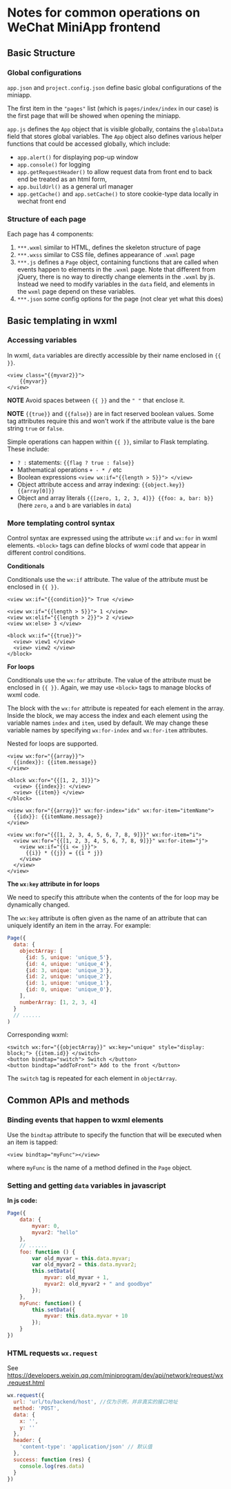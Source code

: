 # Notes for common operations on WeChat MiniApp frontend

## Basic Structure

### Global configurations

`app.json` and `project.config.json` define basic global configurations of the miniapp.

The first item in the `"pages"` list (which is `pages/index/index` in our case)
is the first page that will be showed when opening the miniapp.

`app.js` defines the `App` object that is visible globally, contains the 
`globalData` field that stores global variables. The `App` object also defines
various helper functions that could be accessed globally, which include:

- `app.alert()` for displaying pop-up window
- `app.console()` for logging
- `app.getRequestHeader()` to allow request data from front end to back end be treated as an html form, 
- `app.buildUrl()` as a general url manager
- `app.getCache()` and `app.setCache()` to store cookie-type data locally in wechat front end

### Structure of each page

Each page has 4 components:

1. `***.wxml` similar to HTML, defines the skeleton structure of page
2. `***.wxss` similar to CSS file, defines appearance of `.wxml` page
3. `***.js` defines a `Page` object, containing functions that are called when events happen to elements 
   in the `.wxml` page. Note that different from jQuery, there is no way to directly change elements in 
   the `.wxml` by js. Instead we need to modify variables in the `data` field, and elements in the `wxml`
   page depend on these variables.
4. `***.json` some config options for the page (not clear yet what this does)


## Basic templating in wxml

### Accessing variables

In wxml, `data` variables are directly accessible by their name enclosed in `{{ }}`.

```wxml
<view class="{{myvar2}}">
    {{myvar}}
</view>
```

**NOTE** Avoid spaces between `{{ }}` and the `" "` that enclose it.

**NOTE** `{{true}}` and `{{false}}` are in fact reserved boolean values. Some tag attributes require this
and won't work if the attribute value is the bare string `true` or `false`.

Simple operations can happen within `{{ }}`, similar to Flask templating. These include:

- `? :` statements: `{{flag ? true : false}}`
- Mathematical operations `+ - * /` etc
- Boolean expressions `<view wx:if="{{length > 5}}"> </view>`
- Object attribute access and array indexing: `{{object.key}} {{array[0]}}`
- Object and array literals `{{[zero, 1, 2, 3, 4]}} {{foo: a, bar: b}}`  
  (here `zero`, `a` and `b` are variables in `data`) 

### More templating control syntax

Control syntax are expressed using the attribute `wx:if` and `wx:for` in wxml elements.
`<block>` tags can define blocks of wxml code that appear in different control conditions.

**Conditionals**

Conditionals use the `wx:if` attribute. The value of the attribute must be enclosed in `{{ }}`.

```wxml
<view wx:if="{{condition}}"> True </view>

<view wx:if="{{length > 5}}"> 1 </view>
<view wx:elif="{{length > 2}}"> 2 </view>
<view wx:else> 3 </view>

<block wx:if="{{true}}">
  <view> view1 </view>
  <view> view2 </view>
</block>
```

**For loops**

Conditionals use the `wx:for` attribute. The value of the attribute must be enclosed in `{{ }}`.
Again, we may use `<block>` tags to manage blocks of wxml code.

The block with the `wx:for` attribute is repeated for each element in the array. Inside the block, we may
access the index and each element using the variable names `index` and `item`, used by default. We may
change these variable names by specifying `wx:for-index` and `wx:for-item` attributes.

Nested for loops are supported.

```wxml
<view wx:for="{{array}}">
  {{index}}: {{item.message}}
</view>

<block wx:for="{{[1, 2, 3]}}">
  <view> {{index}}: </view>
  <view> {{item}} </view>
</block>

<view wx:for="{{array}}" wx:for-index="idx" wx:for-item="itemName">
  {{idx}}: {{itemName.message}}
</view>

<view wx:for="{{[1, 2, 3, 4, 5, 6, 7, 8, 9]}}" wx:for-item="i">
  <view wx:for="{{[1, 2, 3, 4, 5, 6, 7, 8, 9]}}" wx:for-item="j">
    <view wx:if="{{i <= j}}">
      {{i}} * {{j}} = {{i * j}}
    </view>
  </view>
</view>
```

**The `wx:key` attribute in for loops**

We need to specify this attribute when the contents of the for loop may be dynamically changed.

The `wx:key` attribute is often given as the name of an attribute that can uniquely identify an
item in the array. For example:

```javascript
Page({
  data: {
    objectArray: [
      {id: 5, unique: 'unique_5'},
      {id: 4, unique: 'unique_4'},
      {id: 3, unique: 'unique_3'},
      {id: 2, unique: 'unique_2'},
      {id: 1, unique: 'unique_1'},
      {id: 0, unique: 'unique_0'},
    ],
    numberArray: [1, 2, 3, 4]
  }
  // ......
)
```

Corresponding wxml:

```wxml
<switch wx:for="{{objectArray}}" wx:key="unique" style="display: block;"> {{item.id}} </switch>
<button bindtap="switch"> Switch </button>
<button bindtap="addToFront"> Add to the front </button>
```

The `switch` tag is repeated for each element in `objectArray`.

## Common APIs and methods

### Binding events that happen to wxml elements

Use the `bindtap` attribute to specify the function that will be executed when an item is tapped:

```wxml
<view bindtap="myFunc"></view>
```

where `myFunc` is the name of a method defined in the `Page` object.

### Setting and getting `data` variables in javascript

**In js code:**

```javascript
Page({
    data: {
        myvar: 0,
        myvar2: "hello"
    },
    // ......
    foo: function () {
        var old_myvar = this.data.myvar;
        var old_myvar2 = this.data.myvar2;
        this.setData({
            myvar: old_myvar + 1,
            myvar2: old_myvar2 + " and goodbye"
        });
    },
    myFunc: function() {
        this.setData({
            myvar: this.data.myvar + 10
        });
    }
})

```

### HTML requests `wx.request`

See https://developers.weixin.qq.com/miniprogram/dev/api/network/request/wx.request.html

```javascript
wx.request({
  url: 'url/to/backend/host', //仅为示例，并非真实的接口地址
  method: 'POST',
  data: {
    x: '',
    y: ''
  },
  header: {
    'content-type': 'application/json' // 默认值
  },
  success: function (res) {
    console.log(res.data)
  }
})
```
